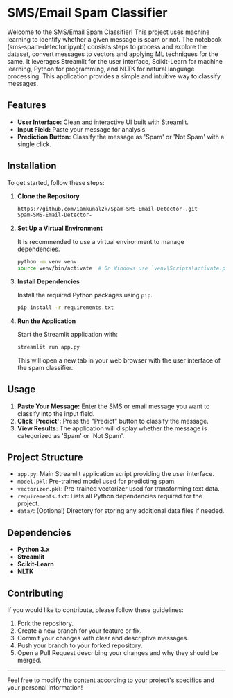 
# SMS/Email Spam Classifier

Welcome to the SMS/Email Spam Classifier! This project uses machine learning to identify whether a given message is spam or not. The notebook (sms-spam-detector.ipynb) consists steps to process and explore the dataset, convert messages to vectors and applying ML techniques for the same. It leverages Streamlit for the user interface, Scikit-Learn for machine learning, Python for programming, and NLTK for natural language processing. This application provides a simple and intuitive way to classify messages.

## Features

- **User Interface:** Clean and interactive UI built with Streamlit.
- **Input Field:** Paste your message for analysis.
- **Prediction Button:** Classify the message as 'Spam' or 'Not Spam' with a single click.

## Installation

To get started, follow these steps:

1. **Clone the Repository**

   ```bash
   https://github.com/iamkunal2k/Spam-SMS-Email-Detector-.git
   Spam-SMS-Email-Detector-
   ```

2. **Set Up a Virtual Environment**

   It is recommended to use a virtual environment to manage dependencies.

   ```bash
   python -m venv venv
   source venv/bin/activate  # On Windows use `venv\Scripts\activate.ps1`
   ```

3. **Install Dependencies**

   Install the required Python packages using `pip`.

   ```bash
   pip install -r requirements.txt
   ```

4. **Run the Application**

   Start the Streamlit application with:

   ```bash
   streamlit run app.py
   ```

   This will open a new tab in your web browser with the user interface of the spam classifier.

## Usage

1. **Paste Your Message:** Enter the SMS or email message you want to classify into the input field.
2. **Click 'Predict':** Press the "Predict" button to classify the message.
3. **View Results:** The application will display whether the message is categorized as 'Spam' or 'Not Spam'.

## Project Structure

- `app.py`: Main Streamlit application script providing the user interface.
- `model.pkl`: Pre-trained model used for predicting spam.
- `vectorizer.pkl`: Pre-trained vectorizer used for transforming text data.
- `requirements.txt`: Lists all Python dependencies required for the project.
- `data/`: (Optional) Directory for storing any additional data files if needed.

## Dependencies

- **Python 3.x**
- **Streamlit**
- **Scikit-Learn**
- **NLTK**

## Contributing

If you would like to contribute, please follow these guidelines:

1. Fork the repository.
2. Create a new branch for your feature or fix.
3. Commit your changes with clear and descriptive messages.
4. Push your branch to your forked repository.
5. Open a Pull Request describing your changes and why they should be merged.

---

Feel free to modify the content according to your project's specifics and your personal information!
```
